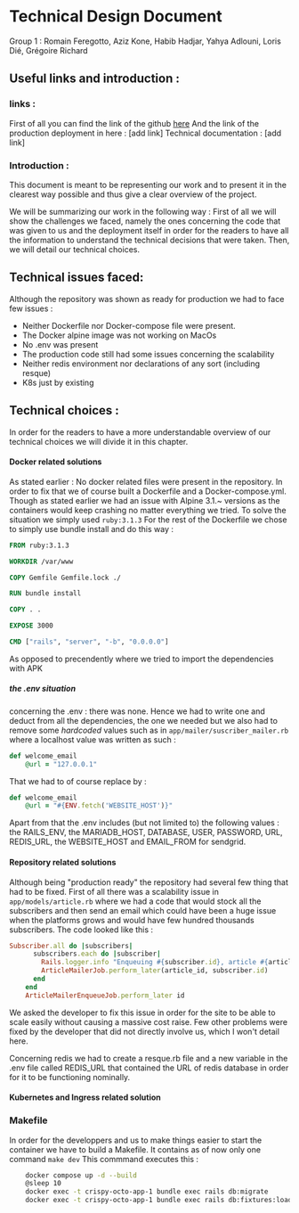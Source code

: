 # Technical Design Document
 Group 1 : Romain Feregotto, Aziz Kone, Habib Hadjar, Yahya Adlouni, Loris Dié, Grégoire Richard


## Useful links and introduction : 

### links :
First of all you can find the link of the github [here](https://github.com/GregoireARichard/crispy-octo) 
And the link of the production deployment in here : 
[add link]
Technical documentation : 
[add link]
### Introduction : 
This document is meant to be representing our work and to present it in the clearest way possible and thus give a clear overview of the project.

We will be summarizing our work in the following way : 
First of all we will show the challenges we faced, namely the ones concerning the code that was given to us and the deployment itself in order for the readers to have all the information to understand the technical decisions that were taken.
Then, we will detail our technical choices.
## Technical issues faced: 
Although the repository was shown as ready for production we had to face few issues : 

 - Neither Dockerfile nor Docker-compose file were present.
 - The Docker alpine image was not working on MacOs
 - No .env was present
 - The production code still had some issues concerning the scalability
 - Neither redis environment nor declarations of any sort (including resque)
 - K8s just by existing
## Technical choices : 
In order for the readers to have a more understandable overview of our technical choices we will divide it in this chapter.
#### Docker related solutions
As stated earlier : No docker related files were present in the repository.
In order to fix that we of course built a Dockerfile and a Docker-compose.yml. Though as stated earlier we had an issue with Alpine 3.1.~ versions as the containers would keep crashing no matter everything we tried. To solve the situation we simply used ```ruby:3.1.3``` 
For the rest of the Dockerfile we chose to simply use bundle install and do this way : 
```Dockerfile
FROM ruby:3.1.3

WORKDIR /var/www

COPY Gemfile Gemfile.lock ./

RUN bundle install

COPY . .

EXPOSE 3000

CMD ["rails", "server", "-b", "0.0.0.0"]
```
As opposed to precendently where we tried to import the dependencies with APK
##### the .env situation
concerning the .env : there was none. 
Hence we had to write one and deduct from all the dependencies, the one we needed but we also had to remove some _hardcoded_ values such as in ```app/mailer/suscriber_mailer.rb``` where a localhost value was written as such : 
```ruby
def welcome_email
    @url = "127.0.0.1" 
```
That we had to of course replace by : 
```ruby
def welcome_email
    @url = "#{ENV.fetch('WEBSITE_HOST')}"
```
Apart from that the .env includes (but not limited to) the following values : the RAILS_ENV, the MARIADB_HOST, DATABASE, USER, PASSWORD, URL, REDIS_URL, the WEBSITE_HOST and EMAIL_FROM for sendgrid. 

#### Repository related solutions
Although being "production ready" the repository had several few thing that had to be fixed.
First of all there was a scalability issue in ```app/models/article.rb``` where we had a code that would stock all the subscribers and then send an email which could have been a huge issue when the platforms grows and would have few hundred thousands subscribers.
The code looked like this : 
```ruby
Subscriber.all do |subscribers|
      subscribers.each do |subscriber|
        Rails.logger.info "Enqueuing #{subscriber.id}, article #{article_id}"
        ArticleMailerJob.perform_later(article_id, subscriber.id)
      end
    end
    ArticleMailerEnqueueJob.perform_later id
```
We asked the developer to fix this issue in order for the site to be able to scale easily without causing a massive cost raise. Few other problems were fixed by the developer that did not directly involve us, which I won't detail here.

Concerning redis we had to create a resque.rb file and a new variable in the .env file called REDIS_URL that contained the URL of redis database in order for it to be functioning nominally.

#### Kubernetes and Ingress related solution

### Makefile

In order for the developpers and us to make things easier to start the container we have to build a Makefile.
It contains as of now only one command ```make dev```
This commmand executes this : 
```bash
    docker compose up -d --build
	@sleep 10
	docker exec -t crispy-octo-app-1 bundle exec rails db:migrate
	docker exec -t crispy-octo-app-1 bundle exec rails db:fixtures:load
```

